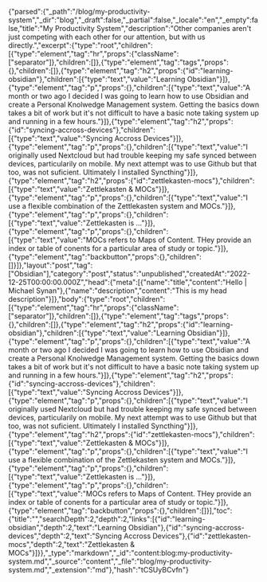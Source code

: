 {"parsed":{"_path":"/blog/my-productivity-system","_dir":"blog","_draft":false,"_partial":false,"_locale":"en","_empty":false,"title":"My Productivity System","description":"Other companies aren't just competing with each other for our attention, but with us directly.","excerpt":{"type":"root","children":[{"type":"element","tag":"hr","props":{"className":["separator"]},"children":[]},{"type":"element","tag":"tags","props":{},"children":[]},{"type":"element","tag":"h2","props":{"id":"learning-obsidian"},"children":[{"type":"text","value":"Learning Obsidian"}]},{"type":"element","tag":"p","props":{},"children":[{"type":"text","value":"A month or two ago I decided I was going to learn how to use Obsidian and create a Personal Knolwedge Management system. Getting the basics down takes a bit of work but it's not difficult to have a basic note taking system up and running in a few hours."}]},{"type":"element","tag":"h2","props":{"id":"syncing-accross-devices"},"children":[{"type":"text","value":"Syncing Accross Devices"}]},{"type":"element","tag":"p","props":{},"children":[{"type":"text","value":"I originally used Nextcloud but had trouble keeping my safe synced between devices, particularily on mobile. My next attempt was to use Github but that too, was not suficient. Ultimately I installed Syncthing"}]},{"type":"element","tag":"h2","props":{"id":"zettlekasten-mocs"},"children":[{"type":"text","value":"Zettlekasten & MOCs"}]},{"type":"element","tag":"p","props":{},"children":[{"type":"text","value":"I use a flexible combination of the Zettlekasten system and MOCs."}]},{"type":"element","tag":"p","props":{},"children":[{"type":"text","value":"Zettlekasten is ..."}]},{"type":"element","tag":"p","props":{},"children":[{"type":"text","value":"MOCs refers to Maps of Content. THey provide an index or table of conents for a particular area of study or topic."}]},{"type":"element","tag":"backbutton","props":{},"children":[]}]},"layout":"post","tag":["Obsidian"],"category":"post","status":"unpublished","createdAt":"2022-12-25T00:00:00.000Z","head":{"meta":[{"name":"title","content":"Hello | Michael Synan"},{"name":"description","content":"This is my head description"}]},"body":{"type":"root","children":[{"type":"element","tag":"hr","props":{"className":["separator"]},"children":[]},{"type":"element","tag":"tags","props":{},"children":[]},{"type":"element","tag":"h2","props":{"id":"learning-obsidian"},"children":[{"type":"text","value":"Learning Obsidian"}]},{"type":"element","tag":"p","props":{},"children":[{"type":"text","value":"A month or two ago I decided I was going to learn how to use Obsidian and create a Personal Knolwedge Management system. Getting the basics down takes a bit of work but it's not difficult to have a basic note taking system up and running in a few hours."}]},{"type":"element","tag":"h2","props":{"id":"syncing-accross-devices"},"children":[{"type":"text","value":"Syncing Accross Devices"}]},{"type":"element","tag":"p","props":{},"children":[{"type":"text","value":"I originally used Nextcloud but had trouble keeping my safe synced between devices, particularily on mobile. My next attempt was to use Github but that too, was not suficient. Ultimately I installed Syncthing"}]},{"type":"element","tag":"h2","props":{"id":"zettlekasten-mocs"},"children":[{"type":"text","value":"Zettlekasten & MOCs"}]},{"type":"element","tag":"p","props":{},"children":[{"type":"text","value":"I use a flexible combination of the Zettlekasten system and MOCs."}]},{"type":"element","tag":"p","props":{},"children":[{"type":"text","value":"Zettlekasten is ..."}]},{"type":"element","tag":"p","props":{},"children":[{"type":"text","value":"MOCs refers to Maps of Content. THey provide an index or table of conents for a particular area of study or topic."}]},{"type":"element","tag":"backbutton","props":{},"children":[]}],"toc":{"title":"","searchDepth":2,"depth":2,"links":[{"id":"learning-obsidian","depth":2,"text":"Learning Obsidian"},{"id":"syncing-accross-devices","depth":2,"text":"Syncing Accross Devices"},{"id":"zettlekasten-mocs","depth":2,"text":"Zettlekasten & MOCs"}]}},"_type":"markdown","_id":"content:blog:my-productivity-system.md","_source":"content","_file":"blog/my-productivity-system.md","_extension":"md"},"hash":"tCSUyBCvfn"}